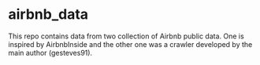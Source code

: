 # airbnb_data
This repo contains data from two collection of Airbnb public data. One is inspired by AirbnbInside and the other one was a crawler developed by the main author (gesteves91).
